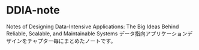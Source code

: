 # DDIA-note
Notes of Designing Data-Intensive Applications: The Big Ideas Behind Reliable, Scalable, and Maintainable Systems
データ指向アプリケーションデザインをチャプター毎にまとめたノートです。
